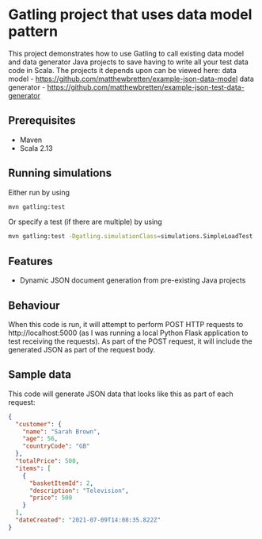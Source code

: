 Gatling project that uses data model pattern
===========================

This project demonstrates how to use Gatling to call existing data model and data generator Java projects to save having to
write all your test data code in Scala.
The projects it depends upon can be viewed here:
data model - https://github.com/matthewbretten/example-json-data-model
data generator - https://github.com/matthewbretten/example-json-test-data-generator

Prerequisites
-------------

* Maven
* Scala 2.13

Running simulations
---------------
Either run by using
```bash
mvn gatling:test
```
Or specify a test (if there are multiple) by using
```bash
mvn gatling:test -Dgatling.simulationClass=simulations.SimpleLoadTest
```

Features
----------------
* Dynamic JSON document generation from pre-existing Java projects

Behaviour
---------------
When this code is run, it will attempt to perform POST HTTP requests to http://localhost:5000 (as I was running a local Python Flask application to test receiving the requests).
As part of the POST request, it will include the generated JSON as part of the request body.

Sample data
---------------
This code will generate JSON data that looks like this as part of each request:
```json
{
  "customer": {
    "name": "Sarah Brown",
    "age": 56,
    "countryCode": "GB"
  },
  "totalPrice": 500,
  "items": [
    {
      "basketItemId": 2,
      "description": "Television",
      "price": 500
    }
  ],
  "dateCreated": "2021-07-09T14:08:35.822Z"
}
```